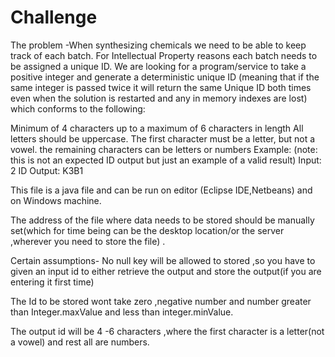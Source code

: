 # Challenge

The problem
-When synthesizing chemicals we need to be able to keep track of each batch. For Intellectual Property reasons each batch needs to be assigned a unique ID. We are looking for a program/service to take a positive integer and generate a deterministic unique ID (meaning that if the same integer is passed twice it will return the same Unique ID both times even when the solution is restarted and any in memory indexes are lost) which conforms to the following:

Minimum of 4 characters up to a maximum of 6 characters in length
All letters should be uppercase.
The first character must be a letter, but not a vowel.
the remaining characters can be letters or numbers
Example:
(note: this is not an expected ID output but just an example of a valid result)
Input: 2
ID Output: K3B1


This file is a java file and can be run on editor (Eclipse IDE,Netbeans) and on Windows machine.

The address of the file where data needs to be stored should be manually set(which for time being can be the desktop location/or the server ,wherever you need to store the file) .

Certain assumptions-
No null key will be allowed to stored ,so you have to given an input id to either retrieve the output and store the output(if you are entering it first time)

The Id to be stored wont take zero ,negative number and number greater than Integer.maxValue and less than integer.minValue.

The output id will be 4 -6 characters ,where the first character is a letter(not a vowel) and rest all are numbers.
